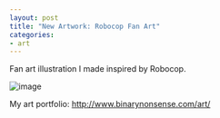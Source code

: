 ```yaml
---
layout: post
title: "New Artwork: Robocop Fan Art"
categories:
- art
---
```


<p>
Fan art illustration I made inspired by Robocop.
</p>


![image](http://www.binarynonsense.com/imgs/art/full/alvaro-garcia-robocop-01-reducedforweb.jpg)


<p>My art portfolio: <a href="http://www.binarynonsense.com/art/">http://www.binarynonsense.com/art/</a></p>
